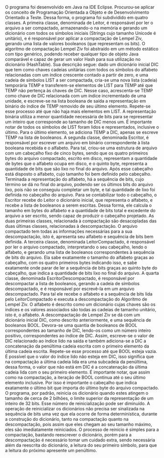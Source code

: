 O programa foi desenvolvido em Java na IDE Eclipse. Procurou-se aplicar os conceito de Programação Orientada a Objeto e de Desenvolvimento Orientado a Teste. Dessa forma, o programa foi subdividido em quatro classes.
A primeira classe, denominada de Leitor, é responsável por ler o arquivo a ser compactado, armazenando-o na memória e gerando um dicionário com todos os símbolos iniciais (Strings cujo tamanho Unicode é unitário), e é responsável por aplicar a compactação de Lempel Ziv, gerando uma lista de valores booleanos (que representam os bits).
O algoritmo de compactação Lempel Ziv foi abstraído em um método estático com tipo genérico, podendo receber qualquer tipo de objeto Java comparável e capaz de gerar um valor Hash para sua utilização no dicionário (HashTable). Sua descrição segue: dado um dicionário inicial DIC que tem como chaves cadeias unitárias com todos os símbolos do alfabeto relacionadas com um índice crescente contado a partir de zero, e uma cadeia de símbolos LIST a ser compactada, cria-se uma nova lista (cadeia) temporária TEMP e transferem-se elementos de LIST para TEMP até que TEMP não pertença às chaves de DIC. Nesse caso, acrescenta-se TEMP como chave de DIC relacionada com um índice incrementado de uma unidade, e escreve-se na lista booleana de saída a representação em binário do índice de TEMP removido de seu último elemento. Repete-se esse processo até que não haja mais elementos em LIST. A representação binária utiliza a menor quantidade necessária de bits para se representar um inteiro que corresponde ao tamanho de DIC menos um.
É importante notar de todos os símbolos de LIST foram lidos e representados, inclusive o último. Para o último elemento, se adiciona TEMP a DIC, apenas se escreve TEMP na lista de booleanos.
A segunda classe, denominada Escritor, é responsável por escrever um arquivo em binário correspondente à lista booleana recebida e o alfabeto. Para tal, criou-se uma estrutura de arquivo com um cabeçalho fixo de cinco bytes, sendo que os quatro primeiros bytes do arquivo compactado, escrito em disco, representam a quantidade de bytes que o alfabeto ocupa em disco, e o quinto byte, representa a quantidade de bits que são lixo no final do arquivo. Após esse cabeçalho está disposto o alfabeto, cujo tamanho foi bem definido pelo cabeçalho. Terminada a representação do alfabeto, há a sequência de bits, cujo término se dá no final do arquivo, podendo ser os últimos bits do arquivo lixo, pois não se conseguiu completar um byte, e tal quantidade de lixo foi definida no cabeçalho do arquivo. Para se contabilizar todo o cabeçalho, o Escritor recebe do Leitor o dicionário inicial, que representa o alfabeto, e recebe a lista de booleanos a serem escritas. Dessa forma, ele calcula o tamanho em bytes do alfabeto e a quantidade de bits total e excedente do arquivo a ser escrito, sendo capaz de produzir o cabeçalho projetado.
As duas primeiras classes, relacionada à compactação são desacopladas das duas últimas classes, relacionadas à descompactação. O arquivo compactado tem todas as informações necessárias para a sua descompactação, isto é, apresenta seu alfabeto e sequência de bits bem definida.
A terceira classe, denominada LeitorCompactado, é responsável por ler o arquivo compactado, interpretando o seu cabeçalho, lendo o alfabeto, e gerando uma lista de booleanos correspondentes à sequência de bits do arquivo. Ela sabe exatamente o tamanho do alfabeto graças ao cabeçalho, com os quatro primeiros bytes indicando isso, e sabe exatamente onde parar de ler a sequência de bits graças ao quinto byte do cabeçalho, que indica a quantidade de bits lixo no final do arquivo.
A quarta classe, denominada EscritorDescompactado, é responsável por descompactar a lista de booleanos, gerando a cadeia de símbolos descompactado, e é responsável por escrevê-la em um arquivo descompactado. Para tal ele recebe o alfabeto e a sequência de bits lida pelo LeitorCompactado e executa a descompactação do Algoritmo de Lempel Ziv. O alfabeto é descrito como um dicionário cujas chaves são os índices e os valores associados são todas as cadeias de tamanho unitário, isto é, o alfabeto.
A descompactação de Lempel Ziv se dá com um dicionário inicial DIC, como descrito anteriormente, e uma sequência de booleanos BOOL. Devora-se uma quantia de booleanos de BOOL correspondentes ao tamanho de DIC, lendo-os como um número inteiro positivo, correspondentes ao índice de DIC. Assim, escreve-se o valor de DIC relacionado ao índice lido na saída e também adiciona-se a DIC a concatenação da penúltima cadeia escrita com o primeiro elemento da última cadeia escrita. Repete-se esse processo até que BOOL esteja vazia. É possível que o valor do índice lido não esteja em DIC, isso significa que na compactação a última cadeia lida era uma subcadeia da penúltima, dessa forma, o valor que não está em DIC é a concatenação da última cadeia lida com o seu primeiro elemento.
É importante notar, que assim como na compactação, a iteração de BOOL continua até o seu último elemento inclusive. Por isso é importante o cabeçalho que indica exatamente o último bit que importa do último byte do arquivo compactado.
O programa, por padrão, reinicia os dicionário quando estes atingem o tamanho de cerca de 2 bilhões, o limite superior da representação de um inteiro de 32 bits.  Esse número de reinicialização pode ser diminuído. A operação de reinicializar os dicionários não precisa ser sinalizada na sequência de bits uma vez que ela ocorre de forma determinística, durante a construção do dicionário, tanto na compactação quanto na descompactação, pois assim que eles chegam ao seu tamanho máximo, eles são imediatamente reiniciados. O processo de reinício é simples para a compactação, bastando reescrever o dicionário, porém para a descompactação é necessário tomar um cuidado extra, sendo necessária além da reescrita do dicionário, a leitura do seu primeiro símbolo, para que a leitura do próximo apresente um penúltimo.